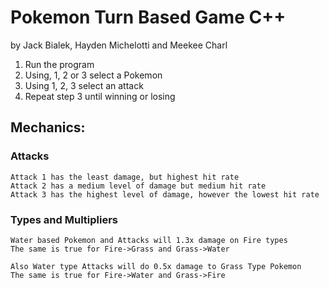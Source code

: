 # Pokemon Turn Based Game C++
by Jack Bialek, Hayden Michelotti and Meekee Charl

1. Run the program
2. Using, 1, 2 or 3 select a Pokemon
3. Using 1, 2, 3 select an attack
4. Repeat step 3 until winning or losing

## Mechanics:

  ### Attacks
    Attack 1 has the least damage, but highest hit rate
    Attack 2 has a medium level of damage but medium hit rate
    Attack 3 has the highest level of damage, however the lowest hit rate

  ### Types and Multipliers
    Water based Pokemon and Attacks will 1.3x damage on Fire types
    The same is true for Fire->Grass and Grass->Water
    
    Also Water type Attacks will do 0.5x damage to Grass Type Pokemon
    The same is true for Fire->Water and Grass->Fire
    
      

